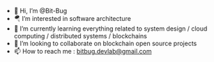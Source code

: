 - 👋 Hi, I’m @Bit-Bug
- 🪂 I’m interested in software architecture
- 🌱 I’m currently learning everything related to system design / cloud computing /  distributed systems / blockchains
- 👀 I’m looking to collaborate on blockchain open source projects
- 📫 How to reach me : bitbug.devlab@gmail.com

<!---
Bit-Bug/Bit-Bug is a ✨ special ✨ repository because its `README.md` (this file) appears on your GitHub profile.
You can click the Preview link to take a look at your changes.
--->
